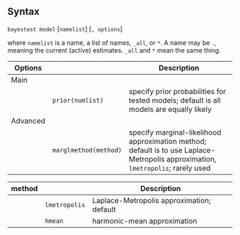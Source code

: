 ## Syntax

`bayestest model` \[`namelist`\] \[`, options`\]

where `namelist` is a name, a list of names, `_all`, or `*`. A name may
be `.`, meaning the current (active) estimates. `_all` and `*` mean the
same thing.

| Options  |                           | Description                                                                                                                      |
|----------|---------------------------|----------------------------------------------------------------------------------------------------------------------------------|
| Main     |                           |                                                                                                                                  |
|          | `prior(numlist)`          | specify prior probabilities for tested models; default is all models are equally likely                                          |
| Advanced |                           |                                                                                                                                  |
|          | `marglmethod(method)` | specify marginal-likelihood approximation method; default is to use Laplace-Metropolis approximation, `lmetropolis`; rarely used |

| method |               | Description                               |
|--------|---------------|-------------------------------------------|
|        | `lmetropolis` | Laplace-Metropolis approximation; default |
|        | `hmean`       | harmonic-mean approximation               |
